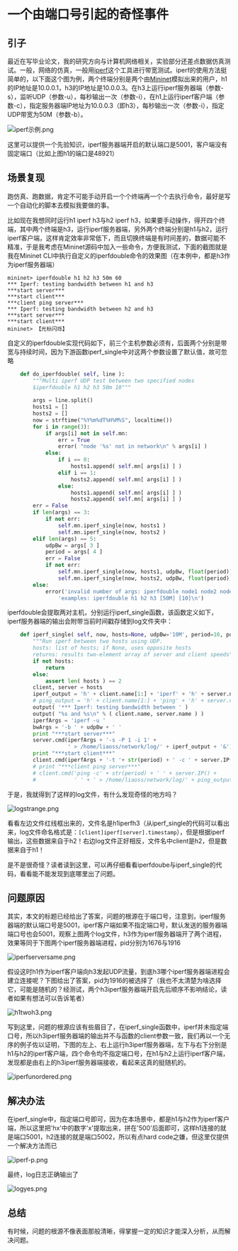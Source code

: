 # 一个由端口号引起的奇怪事件

## 引子

最近在写毕业论文，我的研究方向与计算机网络相关，实验部分还差点数据仿真测试。一般，网络的仿真，一般用[iperf](https://iperf.fr/)这个工具进行带宽测试。iperf的使用方法挺简单的，以下面这个图为例，两个终端分别是两个由[Mininet](http://mininet.org/)模拟出来的用户，h1的IP地址是10.0.0.1，h3的IP地址是10.0.0.3。在h3上运行iperf服务器端（参数-s），监听UDP（参数-u），每秒输出一次（参数-i），在h1上运行iperf客户端（参数-c），指定服务器端IP地址为10.0.0.3（即h3），每秒输出一次（参数-i），指定UDP带宽为50M（参数-b）。

![iperf示例.png](http://ww1.sinaimg.cn/large/005GdKShly1gp6f0nl5z1j30bg0gldl0.jpg)

这里可以提供一个先验知识，iperf服务器端开启的默认端口是5001，客户端没有固定端口（比如上图h1的端口是48921）

## 场景复现

跑仿真、跑数据，肯定不可能手动开启一个个终端再一个个去执行命令，最好是写一个自动化的脚本去模拟我要做的事。

比如现在我想同时运行h1 iperf h3与h2 iperf h3，如果要手动操作，得开四个终端，其中两个终端是h3，运行iperf服务器端，另外两个终端分别是h1与h2，运行iperf客户端，这样肯定效率非常低下，而且切换终端是有时间差的，数据可能不精准，于是我考虑在Mininet源码中加入一些命令，方便我测试，下面的截图就是我在Mininet CLI中执行自定义的iperfdouble命令的效果图（在本例中，都是h3作为iperf服务器端）

```shell
mininet> iperfdouble h1 h2 h3 50m 60
*** Iperf: testing bandwidth between h1 and h3
***start server***
***start client***
***client ping server***
*** Iperf: testing bandwidth between h2 and h3
***start server***
***start client***
mininet> 【光标闪烁】
```

自定义的iperfdouble实现代码如下，前三个主机参数必须有，后面两个分别是带宽与持续时间，因为下游函数iperf_single中对这两个参数设置了默认值，故可忽略

```python
    def do_iperfdouble( self, line ):
        """Multi iperf UDP test between two specified nodes
        $iperfdouble h1 h2 h3 50m 10"""
        
        args = line.split()
        hosts1 = []
        hosts2 = []
        now = strftime("%Y%m%dT%H%M%S", localtime())
        for i in range(3):
            if args[i] not in self.mn:
                err = True
                error( "node '%s' not in network\n" % args[i] )
            else:
                if i == 0:
                    hosts1.append( self.mn[ args[i] ] )
                elif i == 1:
                    hosts2.append( self.mn[ args[i] ] )
                else:
                    hosts1.append( self.mn[ args[i] ] )
                    hosts2.append( self.mn[ args[i] ] )
        err = False
        if len(args) == 3:
            if not err:
                self.mn.iperf_single(now, hosts1 )
                self.mn.iperf_single(now, hosts2 )
        elif len(args) == 5:
            udpBw = args[ 3 ]
            period = args[ 4 ]
            err = False
            if not err:
                self.mn.iperf_single(now, hosts1, udpBw, float(period))
                self.mn.iperf_single(now, hosts2, udpBw, float(period))
        else:
            error('invalid number of args: iperfdouble node1 node2 node3 udpBw period\n' +
                'examples: iperfdouble h1 h2 h3 [50M] [10]\n')
```

iperfdouble会提取两对主机，分别运行iperf_single函数，该函数定义如下，iperf服务器端的输出会附带当前时间戳存储到log文件夹中：

```python
    def iperf_single( self, now, hosts=None, udpBw='10M', period=10, port=5001):
        """Run iperf between two hosts using UDP.
        hosts: list of hosts; if None, uses opposite hosts
        returns: results two-element array of server and client speeds"""
        if not hosts:
            return
        else:
            assert len( hosts ) == 2
        client, server = hosts
        iperf_output = 'h' + client.name[1:] + 'iperf' + 'h' + server.name[1:] + '.' + now
        # ping_output = 'h' + client.name[1:] + 'ping' + 'h' + server.name[1:] + '.' + now
        output( '*** Iperf: testing bandwidth between ' )
        output( "%s and %s\n" % ( client.name, server.name ) )
        iperfArgs = 'iperf -u '
        bwArgs = '-b ' + udpBw + ' '
        print "***start server***"
        server.cmd(iperfArgs + '-s -P 1 -i 1' +
                   ' > /home/liaoss/network/log/' + iperf_output + '&')
        print "***start client***"
        client.cmd(iperfArgs + '-t '+ str(period) + ' -c ' + server.IP() + ' ' + bwArgs + '&')
        # print "***client ping server***"
        # client.cmd('ping -c' + str(period) + ' ' + server.IP() +
        #            ' ' + ' > /home/liaoss/network/log/' + ping_output + '&')
```

于是，我就得到了这样的log文件，有什么发现奇怪的地方吗？

![logstrange.png](http://ww1.sinaimg.cn/large/005GdKShly1gp6fitnfsyj31510aqabw.jpg)

看看左边文件红线框出来的，文件名是h1iperfh3（从iperf_single的代码可以看出来，log文件命名格式是：`[client]iperf[server].timestamp`），但是根据iperf输出，这些数据来自于h2！右边log文件正好相反，文件名中client是h2，但是数据来自于h1！

是不是很奇怪？读者读到这里，可以再仔细看看iperfdoube与iperf_single的代码，看看能不能发现到底哪里出了问题。

## 问题原因

其实，本文的标题已经给出了答案，问题的根源在于端口号，注意到，iperf服务器端的默认端口号是5001，iperf客户端如果不指定端口号，默认发送的服务器端端口号也会5001，观察上图两个log文件，h3作为iperf服务器端开了两个进程，效果等同于下图两个iperf服务器端进程，pid分别为1676与1916

![iperfserversame.png](http://ww1.sinaimg.cn/large/005GdKShly1gp6fxqe9sqj30rb0aw75i.jpg)

假设这时h1作为iperf客户端向h3发起UDP流量，到底h3哪个iperf服务器端进程会建立连接呢？下图给出了答案，pid为1916的被选择了（我也不太清楚为啥选择它，可能是随机的？经测试，两个h3iperf服务器端开启先后顺序不影响结论，读者如果有想法可以告诉笔者）

![h1twoh3.png](http://ww1.sinaimg.cn/large/005GdKShly1gp6g2uwsyoj30rp0ibwp6.jpg)

写到这里，问题的根源应该有些眉目了，在iperf_single函数中，iperf并未指定端口号，所以h3iperf服务器端的输出并不与函数的client参数一致，我们再以一个无序的例子佐以证明，下图的左上、右上运行h3iperf服务器端，左下与右下分别是h1与h2的iperf客户端，四个命令均不指定端口号，在h1与h2上运行iperf客户端，发现都是由右上的h3iperf服务器端接收，看起来这真的挺随机的。

![iperfunordered.png](http://ww1.sinaimg.cn/large/005GdKShly1gp6ggj4w4qj30rq0kmq6r.jpg)

## 解决办法

在iperf_single中，指定端口号即可，因为在本场景中，都是h1与h2作为iperf客户端，所以这里把'hx'中的数字'x'提取出来，拼在'500'后面即可，这样h1连接的就是端口5001，h2连接的就是端口5002，所以有点hard code之嫌，但这里仅提供一个解决方法而已

![iperf-p.png](http://ww1.sinaimg.cn/large/005GdKShly1gp6gj9cbvhj30mg0e9gmu.jpg)

最终，log日志正确输出了

![logyes.png](http://ww1.sinaimg.cn/large/005GdKShly1gp6gmvc5r4j31560b5wgj.jpg)

## 总结

有时候，问题的根源不像表面那般清晰，得掌握一定的知识才能深入分析，从而解决问题。
